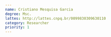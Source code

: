 ```yaml
---
name: Cristiano Mesquisa Garcia
degree: Msc.
lattes: http://lattes.cnpq.br/0099830309630110
category: Researcher
priority: 1
---
```

